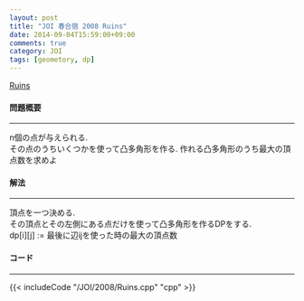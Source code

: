 ```yaml
---
layout: post
title: "JOI 春合宿 2008 Ruins"
date: 2014-09-04T15:59:00+09:00
comments: true
category: JOI
tags: [geometory, dp]
---
```


[Ruins](http://joisc2008.contest.atcoder.jp/tasks/joisc2008_ruins)

#### 問題概要

****

n個の点が与えられる.  
その点のうちいくつかを使って凸多角形を作る. 作れる凸多角形のうち最大の頂点数を求めよ

#### 解法

****

頂点を一つ決める.  
その頂点とその左側にある点だけを使って凸多角形を作るDPをする.  
dp\[i\]\[j\] := 最後に辺ijを使った時の最大の頂点数  
  
#### コード

****

{{< includeCode "/JOI/2008/Ruins.cpp" "cpp" >}}
